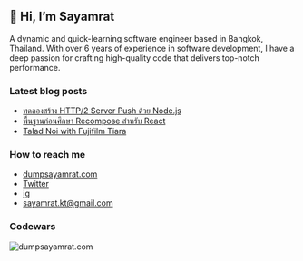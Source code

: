 ## 👋 Hi, I’m Sayamrat
A dynamic and quick-learning software engineer based in Bangkok, Thailand. With over 6 years of experience in software development, I have a deep passion for crafting high-quality code that delivers top-notch performance.

### Latest blog posts
<!-- BLOG-POST-LIST:START -->
- [ทดลองสร้าง HTTP/2 Server Push ด้วย Node.js](https://dumpsayamrat.com/blog/http2-server-push)
- [พื้นฐานก่อนศึกษา Recompose สำหรับ React](https://dumpsayamrat.com/blog/recompose-react)
- [Talad Noi with Fujifilm Tiara](https://dumpsayamrat.com/blog/talad-noi)
<!-- BLOG-POST-LIST:END -->

### How to reach me 
- [dumpsayamrat.com](https://dumpsayamrat.com) 
- [Twitter](https://twitter.com/9_Dump)
- [ig](https://www.instagram.com/igotyourback.jack)
- <sayamrat.kt@gmail.com>

### Codewars
![dumpsayamrat.com](https://www.codewars.com/users/dumpsayamrat/badges/large)
